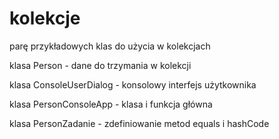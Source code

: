 # kolekcje
parę przykładowych klas do użycia w kolekcjach

klasa Person - dane do trzymania w kolekcji

klasa ConsoleUserDialog - konsolowy interfejs użytkownika

klasa PersonConsoleApp - klasa i funkcja główna

klasa PersonZadanie - zdefiniowanie metod equals i hashCode
